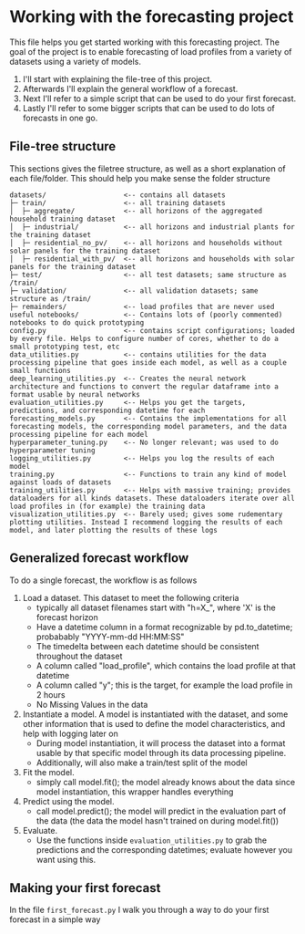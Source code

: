 # Working with the forecasting project
This file helps you get started working with this forecasting project. The goal of the project is to enable forecasting of load profiles from a variety of datasets using a variety of models.

1. I'll start with explaining the file-tree of this project. 
2. Afterwards I'll explain the general workflow of a forecast. 
3. Next I'll refer to a simple script that can be used to do your first forecast. 
3. Lastly I'll refer to some bigger scripts that can be used to do lots of forecasts in one go.

## File-tree structure

This sections gives the filetree structure, as well as a short explanation of each file/folder. This should help you make sense the folder structure

```
datasets/                   <-- contains all datasets
├─ train/                   <-- all training datasets
│  ├─ aggregate/            <-- all horizons of the aggregated household training dataset
│  ├─ industrial/           <-- all horizons and industrial plants for the training dataset
│  ├─ residential_no_pv/    <-- all horizons and households without solar panels for the training dataset
│  ├─ residential_with_pv/  <-- all horizons and households with solar panels for the training dataset
├─ test/                    <-- all test datasets; same structure as /train/
├─ validation/              <-- all validation datasets; same structure as /train/
├─ remainders/              <-- load profiles that are never used
useful notebooks/           <-- Contains lots of (poorly commented) notebooks to do quick prototyping
config.py                   <-- contains script configurations; loaded by every file. Helps to configure number of cores, whether to do a small prototyping test, etc
data_utilities.py           <-- contains utilities for the data processing pipeline that goes inside each model, as well as a couple small functions
deep_learning_utilities.py  <-- Creates the neural network architecture and functions to convert the regular dataframe into a format usable by neural networks
evaluation_utilities.py     <-- Helps you get the targets, predictions, and corresponding datetime for each
forecasting_models.py       <-- Contains the implementations for all forecasting models, the corresponding model parameters, and the data processing pipeline for each model
hyperparameter_tuning.py    <-- No longer relevant; was used to do hyperparameter tuning
logging_utilities.py        <-- Helps you log the results of each model
training.py                 <-- Functions to train any kind of model against loads of datasets
training_utilities.py       <-- Helps with massive training; provides dataloaders for all kinds datasets. These dataloaders iterate over all load profiles in (for example) the training data
visualization_utilities.py  <-- Barely used; gives some rudementary plotting utilities. Instead I recommend logging the results of each model, and later plotting the results of these logs
```

## Generalized forecast workflow

To do a single forecast, the workflow is as follows
1. Load a dataset. This dataset to meet the following criteria
    - typically all dataset filenames start with "h=X_", where 'X' is the forecast horizon
    - Have a datetime column in a format recognizable by pd.to_datetime; probabably "YYYY-mm-dd HH:MM:SS"
    - The timedelta between each datetime should be consistent throughout the dataset
    - A column called "load_profile", which contains the load profile at that datetime
    - A column called "y"; this is the target, for example the load profile in 2 hours
    - No Missing Values in the data
2. Instantiate a model. A model is instantiated with the dataset, and some other information that is used to define the model characteristics, and help with logging later on
    - During model instantiation, it will process the dataset into a format usable by that specific model through its data processing pipeline. 
    - Additionally, will also make a train/test split of the model
3. Fit the model.
    - simply call model.fit(); the model already knows about the data since model instantiation, this wrapper handles everything
4. Predict using the model.
    - call model.predict(); the model will predict in the evaluation part of the data (the data the model hasn't trained on during model.fit())
5. Evaluate.
    - Use the functions inside `evaluation_utilities.py` to grab the predictions and the corresponding datetimes; evaluate however you want using this.

## Making your first forecast

In the file `first_forecast.py` I walk you through a way to do your first forecast in a simple way